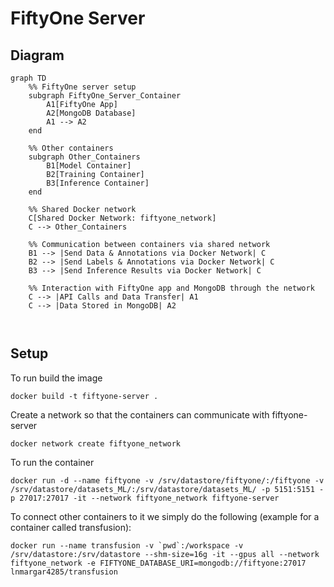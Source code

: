 # FiftyOne Server 

## Diagram

```mermaid
graph TD
    %% FiftyOne server setup
    subgraph FiftyOne_Server_Container
        A1[FiftyOne App]
        A2[MongoDB Database]
        A1 --> A2
    end
    
    %% Other containers
    subgraph Other_Containers
        B1[Model Container]
        B2[Training Container]
        B3[Inference Container]
    end

    %% Shared Docker network
    C[Shared Docker Network: fiftyone_network]
    C --> Other_Containers

    %% Communication between containers via shared network
    B1 --> |Send Data & Annotations via Docker Network| C
    B2 --> |Send Labels & Annotations via Docker Network| C
    B3 --> |Send Inference Results via Docker Network| C

    %% Interaction with FiftyOne app and MongoDB through the network
    C --> |API Calls and Data Transfer| A1
    C --> |Data Stored in MongoDB| A2



```

## Setup

To run build the image

```
docker build -t fiftyone-server .
```

Create a network so that the containers can communicate with fiftyone-server

```
docker network create fiftyone_network
```

To run the container

```
docker run -d --name fiftyone -v /srv/datastore/fiftyone/:/fiftyone -v /srv/datastore/datasets_ML/:/srv/datastore/datasets_ML/ -p 5151:5151 -p 27017:27017 -it --network fiftyone_network fiftyone-server
```

To connect other containers to it we simply do the following (example for a container called transfusion):

```
docker run --name transfusion -v `pwd`:/workspace -v /srv/datastore:/srv/datastore --shm-size=16g -it --gpus all --network fiftyone_network -e FIFTYONE_DATABASE_URI=mongodb://fiftyone:27017 lnmargar4285/transfusion
```

